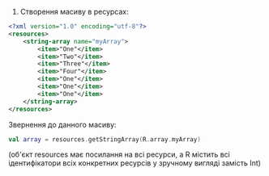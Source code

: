 1.  Створення масиву в ресурсах: 
    
```xml
<?xml version="1.0" encoding="utf-8"?> 
<resources> 
    <string-array name="myArray"> 
        <item>"One"</item> 
        <item>"Two"</item> 
        <item>"Three"</item> 
        <item>"Four"</item> 
        <item>"One"</item> 
        <item>"One"</item> 
        <item>"One"</item> 
    </string-array> 
</resources> 
```

Звернення до данного масиву: 

```kotlin
val array = resources.getStringArray(R.array.myArray) 
```

(об'єкт resources має посилання на всі ресурси, а R містить всі ідентифікатори всіх конкретних ресурсів у зручному вигляді замість Int)